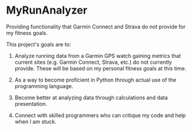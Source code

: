 MyRunAnalyzer
=============

Providing functionality that Garmin Connect and Strava do not provide for my fitness goals.

This project's goals are to:

1.  Analyze running data from a Garmin GPS watch gaining metrics that current sites (e.g. Garmin Connect,
	Strava, etc.) do not currently provide.  These will be based on my personal fitness goals at
	this time.  

2.  As a way to become proficient in Python through actual use of the programming language.

3.  Become better at analyzing data through calculations and data presentation.

4.  Connect with skilled programmers who can critique my code and help when I am stuck.


